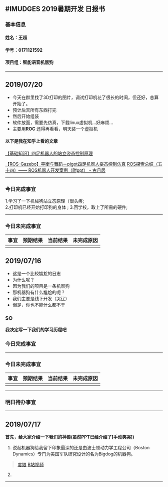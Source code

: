#IMUDGES 2019暑期开发 日报书
--------------
### 基本信息
#### 姓名：王超
####  学号：0171121592
#### 项目组：智能语音机器狗
------
## 2019/07/20

- 今天在群里找了3D打印的图片，调试打印机花了很长的时间，但还好，总算开始了。
- 预计后天所有东西打完
- 然后开始组装
- 软件放面，需要先仿真，下载linux虚拟机...好麻烦...
- 主要用**ROC**    还得再看看，明天装一个虚拟机
#### 以下是我在知乎上看的文章

[【基础知识】四足机器人的站立姿态控制原理](https://zhuanlan.zhihu.com/p/64321561)

[【ROS-Gazebo】平衡与舞蹈－pigot四足机器人姿态控制仿真](https://zhuanlan.zhihu.com/p/61755628)
[ROS探索总结（五十四）—— ROS机器人开发案例（附ppt） - 古月居](http://www.guyuehome.com/2120)

-----------
### 今日完成事宜

1.学习了一下机械狗站立态原理（很头疼;  
2.打印机已经开始打印狗的身体 ;
3.回学校，取上了所需的硬件;

--------
### 今日未完成事宜
| 事宜 | 预期结果 | 当前结果 | 未完成原因 |
|:------:|--------:|:--------:|:----------:|
|       |         |       |           |


## 2019/07/16

- 这是一个比较尴尬的日志
- 为什么呢？ 
- 因为我们的项目是一条机器狗
- 那机器狗有什么尴尬的呢？
- 我们主要是线下开发（哭辽）
- 但是，你也不能什么都不干
### SO
**我决定写一下我们的学习历程吧**



### 今日完成事宜

--------
### 今日未完成事宜
| 事宜 | 预期结果 | 当前结果 | 未完成原因 |
|:------:|--------:|:--------:|:----------:|
|       |         |       |           |

------
### 明日待办事宜


--------------------------
## 2019/07/17
**首先，给大家介绍一下我们的神兽(虽然PPT已经介绍了[手动笑哭])**
1. 说起机器狗给我留下印象最深的还是由波士顿动力学工程公司（Boston Dynamics）专门为美国军队研究设计的名为Bigdog的机器狗。
> [度娘](https://baike.baidu.com/item/%E5%A4%A7%E7%8B%97%E6%9C%BA%E5%99%A8%E4%BA%BA/12713003?fromtitle=%E5%A4%A7%E7%8B%97&fromid=3979564&fr=aladdin)
> [B站视频](https://www.bilibili.com/video/av49265137?from=search&seid=18364328511015542158)
> 
> 
> 
> 
2. 





-----------------

